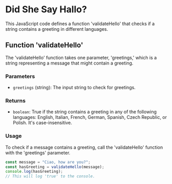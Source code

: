 # Did She Say Hallo?

This JavaScript code defines a function 'validateHello' that checks if a string contains a greeting in different languages.

## Function 'validateHello'

The 'validateHello' function takes one parameter, 'greetings,' which is a string representing a message that might contain a greeting.

### Parameters

- `greetings` (string): The input string to check for greetings.

### Returns

- `boolean`: True if the string contains a greeting in any of the following languages: English, Italian, French, German, Spanish, Czech Republic, or Polish. It's case-insensitive.

### Usage

To check if a message contains a greeting, call the 'validateHello' function with the 'greetings' parameter.

```javascript
const message = "Ciao, how are you?";
const hasGreeting = validateHello(message);
console.log(hasGreeting);
// This will log 'true' to the console.
